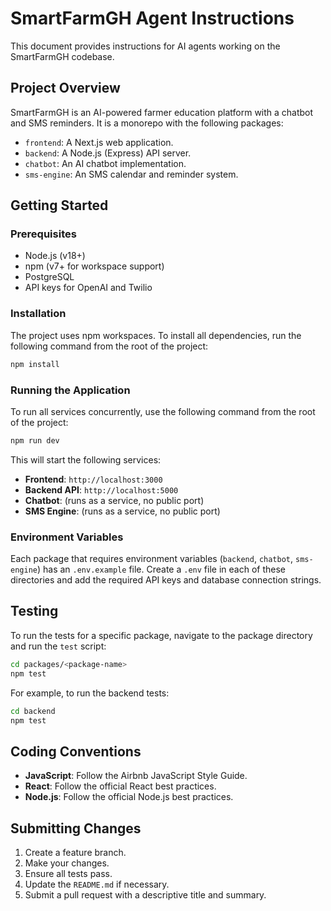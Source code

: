 # SmartFarmGH Agent Instructions

This document provides instructions for AI agents working on the SmartFarmGH codebase.

## Project Overview

SmartFarmGH is an AI-powered farmer education platform with a chatbot and SMS reminders. It is a monorepo with the following packages:

- `frontend`: A Next.js web application.
- `backend`: A Node.js (Express) API server.
- `chatbot`: An AI chatbot implementation.
- `sms-engine`: An SMS calendar and reminder system.

## Getting Started

### Prerequisites

- Node.js (v18+)
- npm (v7+ for workspace support)
- PostgreSQL
- API keys for OpenAI and Twilio

### Installation

The project uses npm workspaces. To install all dependencies, run the following command from the root of the project:

```bash
npm install
```

### Running the Application

To run all services concurrently, use the following command from the root of the project:

```bash
npm run dev
```

This will start the following services:

- **Frontend**: `http://localhost:3000`
- **Backend API**: `http://localhost:5000`
- **Chatbot**: (runs as a service, no public port)
- **SMS Engine**: (runs as a service, no public port)

### Environment Variables

Each package that requires environment variables (`backend`, `chatbot`, `sms-engine`) has an `.env.example` file. Create a `.env` file in each of these directories and add the required API keys and database connection strings.

## Testing

To run the tests for a specific package, navigate to the package directory and run the `test` script:

```bash
cd packages/<package-name>
npm test
```

For example, to run the backend tests:

```bash
cd backend
npm test
```

## Coding Conventions

- **JavaScript**: Follow the Airbnb JavaScript Style Guide.
- **React**: Follow the official React best practices.
- **Node.js**: Follow the official Node.js best practices.

## Submitting Changes

1.  Create a feature branch.
2.  Make your changes.
3.  Ensure all tests pass.
4.  Update the `README.md` if necessary.
5.  Submit a pull request with a descriptive title and summary.
